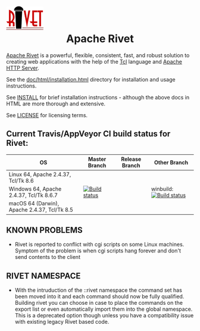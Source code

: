 # ![Rivet Logo](doc/images/home.png) <center>Apache Rivet</center> 

[Apache Rivet](https://tcl.apache.org/rivet/) is a powerful, flexible, consistent, fast, and robust solution to creating web applications with the help of the [Tcl](http://www.tcl.tk/) language and [Apache HTTP Server](https://httpd.apache.org/).

See the [doc/html/installation.html](doc/html/installation.html) directory for installation and usage instructions.

See [INSTALL](INSTALL) for brief installation instructions - although the above docs in HTML are more thorough and extensive.

See [LICENSE](LICENSE) for licensing terms.


## Current Travis/AppVeyor CI build status for Rivet:

| OS | Master Branch | Release Branch | Other Branch |
---|---|---|--
| Linux 64, Apache 2.4.37, Tcl/Tk 8.6 |  | | |
| Windows 64, Apache 2.4.37, Tcl/Tk 8.6.7 | [![Build status](https://ci.appveyor.com/api/projects/status/3si279ye7gxl7wgg/branch/master?svg=true)](https://ci.appveyor.com/project/petasis/tcl-rivet) | | winbuild: [![Build status](https://ci.appveyor.com/api/projects/status/3si279ye7gxl7wgg/branch/winbuild?svg=true)](https://ci.appveyor.com/project/petasis/tcl-rivet) |
| macOS 64 (Darwin), Apache 2.4.37, Tcl/Tk 8.5 |  | | |


## KNOWN PROBLEMS

 - Rivet is reported to conflict with cgi scripts on some Linux machines. Symptom of the problem is when cgi scripts hang forever and don't send contents to the client

## RIVET NAMESPACE

 - With the intruduction of the ::rivet namespace the command set has been moved into it and each command should now be fully qualified. Building rivet you can choose in case to place the commands on the export 
 list or even automatically import them into the global namespace. This is a deprecated option though unless you have a compatibility issue with existing legacy Rivet based code.

